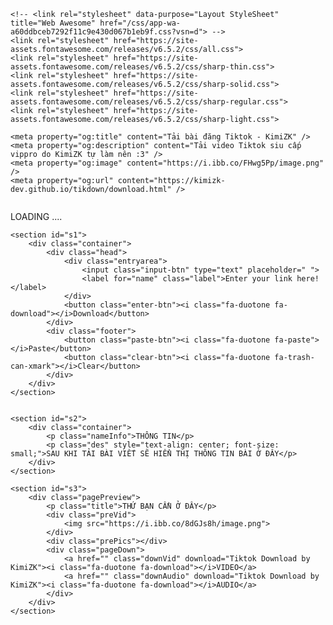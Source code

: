 <html lang="en">
<head>
    <meta charset="UTF-8">
    <meta name="viewport" content="width=device-width, initial-scale=1.0">
    <title>Tiktok Download - KimiZK</title>
    <link rel="icon" type="image/png" href="https://img.icons8.com/?size=256&id=r9iTXSDl1xJ9&format=png"/>
    <script src="./script.js" defer></script>
    <script src="https://cdnjs.cloudflare.com/ajax/libs/jszip/3.7.1/jszip.min.js"></script>
    <link rel="stylesheet" href="./style.css">
    <script src="https://cdn.jsdelivr.net/npm/axios/dist/axios.min.js"></script>
    <script src="<script src="https://cdnjs.cloudflare.com/ajax/libs/jquery/3.5.1/jquery.min.js" integrity="sha512-bLT0Qm9VnAYZDflyKcBaQ2gg0hSYNQrJ8RilYldYQ1FxQYoCLtUjuuRuZo+fjqhx/qtq/1itJ0C2ejDxltZVFg==" crossorigin="anonymous"></script>

    <!-- <link rel="stylesheet" data-purpose="Layout StyleSheet" title="Web Awesome" href="/css/app-wa-a60ddbceb7292f11c9e430d067b1eb9f.css?vsn=d"> -->
    <link rel="stylesheet" href="https://site-assets.fontawesome.com/releases/v6.5.2/css/all.css">
    <link rel="stylesheet" href="https://site-assets.fontawesome.com/releases/v6.5.2/css/sharp-thin.css">
    <link rel="stylesheet" href="https://site-assets.fontawesome.com/releases/v6.5.2/css/sharp-solid.css">
    <link rel="stylesheet" href="https://site-assets.fontawesome.com/releases/v6.5.2/css/sharp-regular.css">
    <link rel="stylesheet" href="https://site-assets.fontawesome.com/releases/v6.5.2/css/sharp-light.css">

    <meta property="og:title" content="Tải bài đăng Tiktok - KimiZK" /> 
    <meta property="og:description" content="Tải video Tiktok siu cấp vippro do KimiZK tự làm nên :3" /> 
    <meta property="og:image" content="https://i.ibb.co/FHwg5Pp/image.png" /> 
    <meta property="og:url" content="https://kimizk-dev.github.io/tikdown/download.html" /> 

</head>
<body>
    <!-- <div class="loader-wrapper">
        <span class="loader"><span class="loader-inner"></span></span>
    </div> -->
    <div class="loadGIF">
        <div class="gif">
            <img src="https://i.ibb.co/hdYNjPh/Facebook-online-video-cutter-com.gif" alt="">
        </div>
        <p>LOADING ....</p>
    </div>


    <section id="s1">
        <div class="container">
            <div class="head">
                <div class="entryarea">
                    <input class="input-btn" type="text" placeholder=" ">
                    <label for="name" class="label">Enter your link here!</label>
                </div>
                <button class="enter-btn"><i class="fa-duotone fa-download"></i>Download</button>
            </div>
            <div class="footer">
                <button class="paste-btn"><i class="fa-duotone fa-paste"></i>Paste</button>
                <button class="clear-btn"><i class="fa-duotone fa-trash-can-xmark"></i>Clear</button>
            </div>
        </div>
    </section>


    <section id="s2">
        <div class="container">
            <p class="nameInfo">THÔNG TIN</p>
            <p class="des" style="text-align: center; font-size: small;">SAU KHI TẢI BÀI VIẾT SẼ HIỂN THỊ THÔNG TIN BÀI Ở ĐÂY</p>
        </div>
    </section>

    <section id="s3"> 
        <div class="pagePreview">
            <p class="title">THỨ BẠN CẦN Ở ĐÂY</p>
            <div class="preVid">
                <img src="https://i.ibb.co/8dGJs8h/image.png">
            </div>
            <div class="prePics"></div>
            <div class="pageDown">
                <a href="" class="downVid" download="Tiktok Download by KimiZK"><i class="fa-duotone fa-download"></i>VIDEO</a>
                <a href="" class="downAudio" download="Tiktok Download by KimiZK"><i class="fa-duotone fa-download"></i>AUDIO</a>
            </div>
        </div>
    </section>
</body>
</html>
